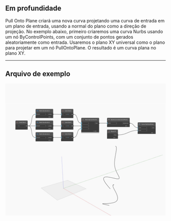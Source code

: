 ## Em profundidade
Pull Onto Plane criará uma nova curva projetando uma curva de entrada em um plano de entrada, usando a normal do plano como a direção de projeção. No exemplo abaixo, primeiro criaremos uma curva Nurbs usando um nó ByControlPoints, com um conjunto de pontos gerados aleatoriamente como entrada. Usaremos o plano XY universal como o plano para projetar em um nó PullOntoPlane. O resultado é um curva plana no plano XY.
___
## Arquivo de exemplo

![PullOntoPlane](./Autodesk.DesignScript.Geometry.Curve.PullOntoPlane_img.jpg)


